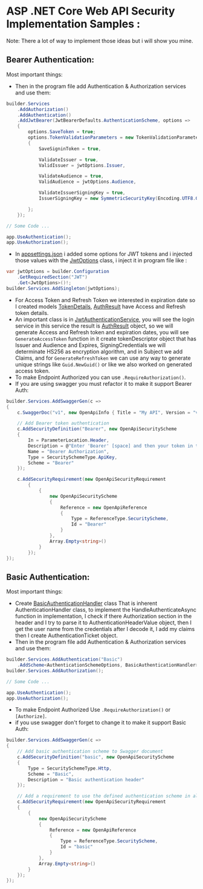 # ASP .NET Core Web API Security Implementation Samples :
Note: There a lot of way to implement those ideas but i will show you mine.
## Bearer Authentication:
Most important things:
  -  Then in the program file add Authentication & Authorization services and use them:
```cs
builder.Services
    .AddAuthorization()
    .AddAuthentication()
    .AddJwtBearer(JwtBearerDefaults.AuthenticationScheme, options =>
    {
        options.SaveToken = true;
        options.TokenValidationParameters = new TokenValidationParameters
        {
            SaveSigninToken = true,

            ValidateIssuer = true,
            ValidIssuer = jwtOptions.Issuer,

            ValidateAudience = true,
            ValidAudience = jwtOptions.Audience,

            ValidateIssuerSigningKey = true,
            IssuerSigningKey = new SymmetricSecurityKey(Encoding.UTF8.GetBytes(jwtOptions.SigningKey))

        };
    });

// Some Code ...

app.UseAuthentication();
app.UseAuthorization();
```
  -  In [appsettings.json](https://github.com/MoMakkawi/ASP.NET-Core-Web-API-Security-Sample/blob/master/Bearer%20Authentication/appsettings.json) i added some options for JWT tokens and i injected those values with the [JwtOptions](https://github.com/MoMakkawi/ASP.NET-Core-Web-API-Security-Sample/blob/master/Bearer%20Authentication/Options/JwtOptions.cs) class, i inject it in program file like : 
```cs
var jwtOptions = builder.Configuration
    .GetRequiredSection("JWT")
    .Get<JwtOptions>()!;
builder.Services.AddSingleton(jwtOptions);
```
  -  For Access Token and Refresh Token we interested in expiration date so I created models [TokenDetails](https://github.com/MoMakkawi/ASP.NET-Core-Web-API-Security-Sample/blob/master/Bearer%20Authentication/Authentication/Models/TokenDetails.cs), [AuthResult](https://github.com/MoMakkawi/ASP.NET-Core-Web-API-Security-Sample/blob/master/Bearer%20Authentication/Authentication/Models/AuthResult.cs) have Access and Refresh token details.
  -  An important class is in [JwtAuthenticationService](https://github.com/MoMakkawi/ASP.NET-Core-Web-API-Security-Sample/blob/master/Bearer%20Authentication/Authentication/Services/JwtAuthenticationService.cs), you will see the login service in this service the result is [AuthResult](https://github.com/MoMakkawi/ASP.NET-Core-Web-API-Security-Sample/blob/master/Bearer%20Authentication/Authentication/Models/AuthResult.cs) object, so we will generate Access and Refresh token and expiration dates, you will see `GenerateAccessToken` function in it create tokenDescriptor object that has Issuer and Audience and Expires, SigningCredentials we will determinate HS256 as encryption algorithm, and in Subject we add Claims, and for `GenerateRefreshToken` we can use any way to generate unique strings like `Guid.NewGuid()` or like we also worked on generated access token. 
  -  To make Endpoint Authorized you can use `.RequireAuthorization()`.
  -  If you are using swagger you must refactor it to make it support Bearer Auth:
```cs
builder.Services.AddSwaggerGen(c =>
{
    c.SwaggerDoc("v1", new OpenApiInfo { Title = "My API", Version = "v1" });

    // Add Bearer token authentication
    c.AddSecurityDefinition("Bearer", new OpenApiSecurityScheme
    {
        In = ParameterLocation.Header,
        Description = @"Enter 'Bearer' [space] and then your token in the text input below. Example: 'Bearer 12345abcdef'",
        Name = "Bearer Authorization",
        Type = SecuritySchemeType.ApiKey,
        Scheme = "Bearer"
    });

    c.AddSecurityRequirement(new OpenApiSecurityRequirement
        {
            {
                new OpenApiSecurityScheme
                {
                    Reference = new OpenApiReference
                    {
                        Type = ReferenceType.SecurityScheme,
                        Id = "Bearer"
                    }
                },
                Array.Empty<string>()
            }
        });
});
```

## Basic Authentication:
Most important things:
  -  Create [BasicAuthenticationHandler](https://github.com/MoMakkawi/ASP.NET-Core-Web-API-Security-Sample/blob/master/Basic%20Authentication/Authentication/BasicAuthenticationHandler.cs) class That is inherent AuthenticationHandler class,
  to implement the HandleAuthenticateAsync function in implementation,
 I check if there Authorization section in the header and I try to parse it to AuthenticationHeaderValue object,
 then I get the user name from the credentials after I decode it, I add my claims then I create AuthenticationTicket object.
  -  Then in the program file add Authentication & Authorization services and use them:
```cs 
builder.Services.AddAuthentication("Basic")
    .AddScheme<AuthenticationSchemeOptions, BasicAuthenticationHandler>("Basic", null);
builder.Services.AddAuthorization();

// Some Code ...

app.UseAuthentication();
app.UseAuthorization();
```
  -  To make Endpoint Authorized Use `.RequireAuthorization()` or `[Authorize]`.
  - if you use swagger don't forget to change it to make it support Basic Auth:
```cs
builder.Services.AddSwaggerGen(c =>
{
    // Add basic authentication scheme to Swagger document
    c.AddSecurityDefinition("basic", new OpenApiSecurityScheme
    {
        Type = SecuritySchemeType.Http,
        Scheme = "Basic",
        Description = "Basic authentication header"
    });

    // Add a requirement to use the defined authentication scheme in all operations
    c.AddSecurityRequirement(new OpenApiSecurityRequirement
    {
        {
            new OpenApiSecurityScheme
            {
                Reference = new OpenApiReference
                {
                    Type = ReferenceType.SecurityScheme,
                    Id = "basic"
                }
            },
            Array.Empty<string>()
        }
    });
});

```
